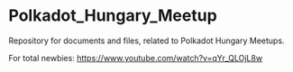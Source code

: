 # Polkadot_Hungary_Meetup
Repository for documents and files, related to Polkadot Hungary Meetups.


For total newbies: https://www.youtube.com/watch?v=qYr_QLOjL8w
